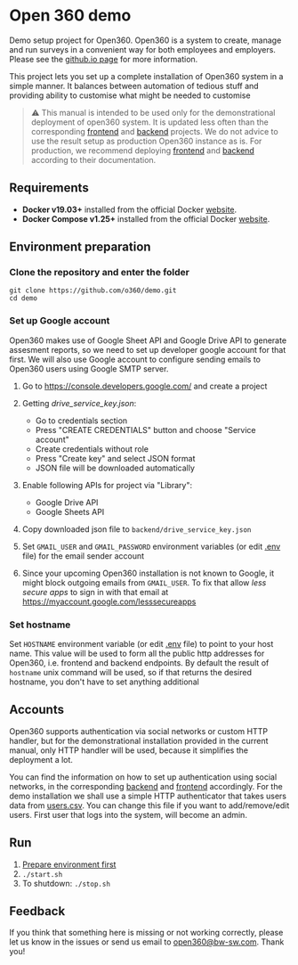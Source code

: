 # Open 360 demo

Demo setup project for Open360. Open360 is a system to create, manage and run surveys in a convenient way for both employees and employers.
Please see the [github.io page](https://o360.github.io/) for more information.

This project lets you set up a complete installation of Open360 system in a simple manner.
It balances between automation of tedious stuff and providing ability to customise what might be needed to customise

> ⚠️ This manual is intended to be used only for the demonstrational deployment of open360 system.
> It is updated less often than the corresponding [frontend](https://github.com/o360/frontend)
and [backend](https://github.com/o360/backend) projects.
> We do not advice to use the result setup as production Open360 instance as is.
> For production, we recommend deploying [frontend](https://github.com/o360/frontend)
and [backend](https://github.com/o360/backend) according to their documentation.

## Requirements
- **Docker v19.03+** installed from the official Docker [website](https://docs.docker.com/install/linux/docker-ce/ubuntu/).
- **Docker Compose v1.25+** installed from the official Docker [website](https://docs.docker.com/compose/install/).

## Environment preparation

### Сlone the repository and enter the folder

```
git clone https://github.com/o360/demo.git
cd demo
```

### Set up Google account
Open360 makes use of Google Sheet API and Google Drive API to generate assesment reports, so we need to set up developer google account for that first.
We will also use Google account to configure sending emails to Open360 users using Google SMTP server.

1. Go to https://console.developers.google.com/ and create a project
2. Getting *drive_service_key.json*: 
    * Go to credentials section
    * Press "CREATE CREDENTIALS" button and choose "Service account"
    * Create credentials without role
    * Press "Create key" and select JSON format
    * JSON file will be downloaded automatically

3. Enable following APIs for project via "Library":
    * Google Drive API
    * Google Sheets API

4. Copy downloaded json file to `backend/drive_service_key.json`

5. Set `GMAIL_USER` and `GMAIL_PASSWORD` environment variables (or edit [.env](.env) file)
for the email sender account
6. Since your upcoming Open360 installation is not known to Google, it might block outgoing emails from `GMAIL_USER`.
To fix that allow *less secure apps* to sign in with that email at <https://myaccount.google.com/lesssecureapps>

### Set hostname
Set `HOSTNAME` environment variable (or edit [.env](.env) file) to point to your host name.
This value will be used to form all the public http addresses for Open360, i.e. frontend and backend endpoints.
By default the result of `hostname` unix command will be used, so if that returns the desired hostname,
you don't have to set anything additional

## Accounts

Open360 supports authentication via social networks or custom HTTP handler, but for the demonstrational installation provided in the current manual, only HTTP handler will be used, because it simplifies the deployment a lot.

You can find the information on how to set up authentication using social networks, in the corresponding
[backend](https://github.com/o360/backend#setting-up-authentication-sources) and
[frontend](https://github.com/o360/frontend/blob/master/docs/config.md#social-login) accordingly.
For the demo installation we shall use a simple HTTP authenticator that takes users data from
[users.csv](backend/users.csv). You can change this file if you want to add/remove/edit users.
First user that logs into the system, will become an admin.

## Run
1. [Prepare environment first](#environment-preparation)
2. `./start.sh`
3. To shutdown: `./stop.sh`

## Feedback
If you think that something here is missing or not working correctly, please let us know
in the issues or send us email to open360@bw-sw.com. Thank you!
